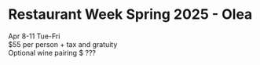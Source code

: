 # Restaurant Week Spring 2025 - Olea

Apr 8-11 Tue-Fri  
$55 per person + tax and gratuity  
Optional wine pairing $ ???  
